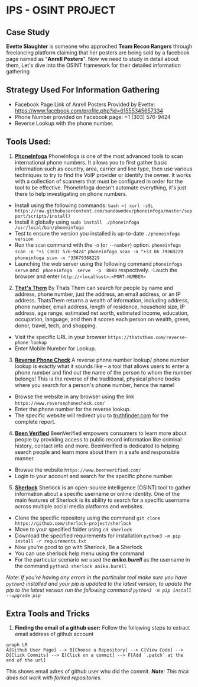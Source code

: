 

# IPS - OSINT PROJECT 

## Case Study
**Evette Slaughter** is someone who approched **Team Recon Rangers** through freelancing platform claiming that her posters are being sold by a facebook page named as "**Anrell Posters**". Now we need to study in detail about them, Let's dive into the OSINT framework for their detailed information gathering

## Strategy Used For Information Gathering
- Facebook Page Link of Anrell Posters Provided by Evette: https://www.facebook.com/profile.php?id=61555345657334
- Phone Number provided on Facebook page: +1 (303) 576-9424
- Reverse Lookup with the phone number.

## Tools Used:
1. **[PhoneInfoga](https://github.com/sundowndev/phoneinfoga/)**
PhoneInfoga is one of the most advanced tools to scan international phone numbers. It allows you to first gather basic information such as country, area, carrier and line type, then use various techniques to try to find the VoIP provider or identify the owner. It works with a collection of scanners that must be configured in order for the tool to be effective. PhoneInfoga doesn't automate everything, it's just there to help investigating on phone numbers.
- Install using the following commands: `bash <( curl -sSL https://raw.githubusercontent.com/sundowndev/phoneinfoga/master/support/scripts/install)`
- Install it globally using `sudo install ./phoneinfoga /usr/local/bin/phoneinfoga` 
- Test to ensure the version you installed is up-to-date `./phoneinfoga version`
- Run the  `scan`  command with the  `-n`  (or  `--number`) option.
`phoneinfoga scan -n "+1 (303) 576-9424"`
`phoneinfoga scan -n "+33 06 79368229`
`phoneinfoga scan -n "33679368229`
- Launching the web server using the following command `phoneinfoga serve` and `
phoneinfoga  serve  -p  8080` respectively.
-Lauch the browser and enter `http://<localhost>:<PORT-NUMBER>`

2. [**That's Them**](https://thatsthem.com/)
By Thats Them can search for people by name and address, phone number, just the address, an email address, or an IP address. ThatsThem returns a wealth of information, including address, phone number, email address, length of residence, household size, IP address, age range, estimated net worth, estimated income, education, occupation, language, and then it scores each person on wealth, green, donor, travel, tech, and shopping.
- Visit the specific URL in your browser `https://thatsthem.com/reverse-phone-lookup`
- Enter Mobile Number for Lookup.

3. **[Reverse Phone Check](https://www.reversephonecheck.com/)** 
A reverse phone number lookup/ phone number lookup is exactly what it sounds like – a tool that allows users to enter a phone number and find out the name of the person to whom the number belongs! This is the reverse of the traditional, physical phone books where you search for a person's phone number, hence the name!
- Browse the website in any browser using the link `https://www.reversephonecheck.com/`
- Enter the phone number for the reverse lookup.
- The specific website will redirect you to [truthfinder.com](https://truthfinder.com/) for the complete report.

4. [**Been Verified**](https://www.beenverified.com/)
BeenVerified empowers consumers to learn more about people by providing access to public record information like criminal history, contact info and more. BeenVerified is dedicated to helping search people and learn more about them in a safe and responsible manner.
- Browse the website `https://www.beenverified.com/`
- Login to your account and search for the specific phone number.

5. **[Sherlock](https://github.com/msaaadd/OSINT-CaseStudy/tree/main/sherlock-master)**
Sherlock is an open-source intelligence (OSINT) tool to gather information about a specific username or online identity. One of the main features of Sherlock is its ability to search for a specific username across multiple social media platforms and websites.
 - Clone the specific repository using the command `git clone https://github.com/sherlock-project/sherlock`
 - Move to your specified folder  using `cd sherlock`
 - Download the specified requirements for installation `python3 -m pip install -r requirements.txt`
 - Now you're good to go with Sherlock, Be a Sherlock
 - You can use sherlock help menu using the command 
 - For the particular scenario we used the ***anika.burell*** as the username in the command `python3 sherlock anika.burell`

*Note: If you're having any errors in the particular tool make sure you have `python3` installed and your pip is updated to the latest version, to update the pip to the latest version run the following command `python3 -m pip install --upgrade pip`*



## Extra Tools and Tricks
1. **Finding the email of a github user:** 
Follow the following steps to extract email address of github account
```mermaid
graph LR
A[Github User Page] --> B[Choose a Repository] --> C[View Code] --> D[Click Commits] --> E[Click on a commit] --> F[Add `.patch` at the end of the url]
```
This shows email adres of github user who did the commit. 
***Note**: This trick does not work with forked repositories.*

